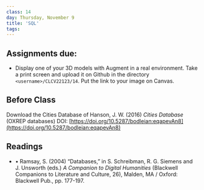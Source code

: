 ```yaml
---
class: 14
day: Thursday, November 9
title: 'SQL'
tags: 
---
```


## Assignments due:
- Display one of your 3D models with Augment in a real environment. Take a print screen and upload it on Github in the directory `<username>/CLCV22123/14`. Put the link to your image on Canvas.

## Before Class
Download the Cities Database of Hanson, J. W. (2016) _Cities Database_ (OXREP databases) DOI: [https://doi.org/10.5287/bodleian:eqapevAn8](https://doi.org/10.5287/bodleian:eqapevAn8)

## Readings 
- •	Ramsay, S. (2004) “Databases,” in S. Schreibman, R. G. Siemens and J. Unsworth (eds.) _A Companion to Digital Humanities_ (Blackwell Companions to Literature and Culture, 26), Malden, MA / Oxford: Blackwell Pub., pp. 177-197.